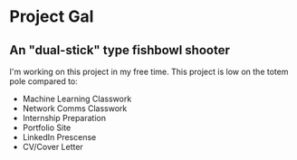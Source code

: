 # Project Gal

## An "dual-stick" type fishbowl shooter

<p> I'm working on this project in my free time. This project is low on the totem pole compared to:</p>

<ul>
    <li> Machine Learning Classwork </li>
    <li> Network Comms Classwork </li>
    <li> Internship Preparation 
        <li>Portfolio Site</li>
	<li>LinkedIn Prescense</li>
	<li>CV/Cover Letter</li>
    </li>
</ul>
    